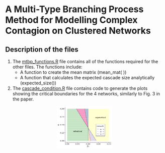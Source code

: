 A Multi-Type Branching Process Method for Modelling Complex Contagion on
Clustered Networks
================

## Description of the files

1.  The
    [mtbp\_functions.R](https://github.com/leahkeating/MTBP_complex_contagion_on_clustered_networks/blob/main/mtbp_functions.R)
    file contains all of the functions required for the other files. The
    functions include:
      - A function to create the mean matrix (mean\_mat( ))
      - A function that calculates the expected cascade size
        analytically (expected\_size())
2.  The
    [cascade\_condition.R](https://github.com/leahkeating/MTBP_complex_contagion_on_clustered_networks/blob/main/cascade_condition.R)
    file contains code to generate the plots showing the critical
    boundaries for the 4 networks, similarly to Fig. 3 in the
paper.

<img src="20210624_newman_crit.png" width="35%" style="display: block; margin: auto;" />
